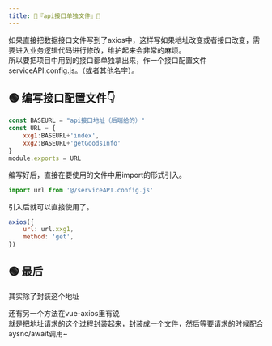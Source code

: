 ```yaml
---
title: 🍍『api接口单独文件』🍍
---
```



如果直接把数据接口文件写到了axios中，这样写如果地址改变或者接口改变，需要进入业务逻辑代码进行修改，维护起来会非常的麻烦。  
所以要把项目中用到的接口都单独拿出来，作一个接口配置文件serviceAPI.config.js。（或者其他名字）。

## 🟢 编写接口配置文件👇
```js
const BASEURL = "api接口地址（后端给的）"
const URL = {
    xxg1:BASEURL+'index',
    xxg2:BASEURL+'getGoodsInfo'
}
module.exports = URL
```

编写好后，直接在要使用的文件中用import的形式引入。
```js
import url from '@/serviceAPI.config.js'
```
引入后就可以直接使用了。
```js
axios({
    url: url.xxg1,
    method: 'get',
})
```

## 🟢 最后

其实除了封装这个地址  

还有另一个方法在vue-axios里有说   
就是把地址请求的这个过程封装起来，封装成一个文件，然后等要请求的时候配合aysnc/await调用~